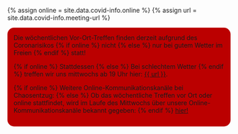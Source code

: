 {% assign online = site.data.covid-info.online %}
{% assign url = site.data.covid-info.meeting-url %}

<div style="background: #b00; padding: 1em; border-radius: 15px;">
Die wöchentlichen Vor-Ort-Treffen finden derzeit aufgrund des Coronarisikos {% if online %} nicht {% else %} nur bei gutem Wetter im Freien {% endif %} statt!

{% if online %} Stattdessen {% else %} Bei schlechtem Wetter {% endif %} treffen wir uns mittwochs ab 19 Uhr hier: <a href="{{ url }}">{{ url }}</a>.

{% if online %}
Weitere Online-Kommunikationskanäle bei Chaosentzug:
{% else %}
Ob das wöchentliche Treffen vor Ort oder online stattfindet, wird im Laufe des Mittwochs über unsere Online-Kommunikationskanäle bekannt gegeben:
{% endif %}
<a href="#unsere-kommunikationskanäle">hier!</a>
</div>